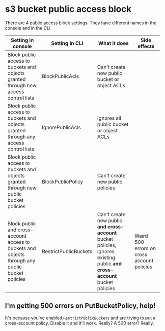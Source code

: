 # s3 bucket public access block

There are 4 public access block settings. They have different names in the console and in the CLI.

Setting in console | Setting in CLI | What it does | Side effects
--- | --- | --- | ---
Block public access to buckets and objects granted through new access control lists | BlockPublicAcls | Can't create new public bucket or object ACLs |
Block public access to buckets and objects granted through any access control lists | IgnorePublicAcls | Ignores all public  bucket or object ACLs |
Block public access to buckets and objects granted through new public bucket policies | BlockPublicPolicy | Can't create new public policies |
Block public and cross-account access to buckets and objects through any public bucket policies | RestrictPublicBuckets | Can't create new public **and cross-account** bucket policies, ignores existing public **and cross-account** bucket policies | Weird 500 errors on cross account policies

## I'm getting 500 errors on PutBucketPolicy, help!

It's because you've enabled `RestrictPublicBuckets` and are trying to put a cross-account policy. Disable it and it'll work. Really? A 500 error? Really.
